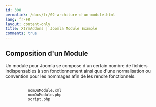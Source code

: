 ```yaml
---
id: 308
permalink: /docs/fr/02-architure-d-un-module.html
lang: fr-FR
layout: content-only
title: XtrmAddons | Joomla Module Example
comments: true
---
```


<div class="main-content d-flex">
  <div class="p-2 flex-grow-1">       
    <h2>Composition d'un Module</h2>
      <p class="justify">
        Un module pour Joomla se compose d'un certain nombre de fichiers indispensables 
        à son fonctionnement ainsi que d'une normalisation ou convention pour les nommages 
        afin de les rendre fonctionnels.
      </p>
      <pre>
        <code>
          nomDuModule.xml
          nomDuModule.php
          script.php
        </code>
      </pre>
  </div>
</div>